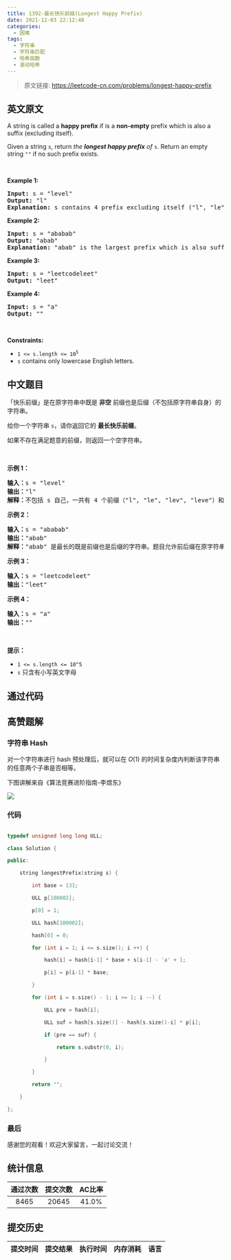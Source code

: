 ```yaml
---
title: 1392-最长快乐前缀(Longest Happy Prefix)
date: 2021-12-03 22:12:48
categories:
  - 困难
tags:
  - 字符串
  - 字符串匹配
  - 哈希函数
  - 滚动哈希
---
```


> 原文链接: https://leetcode-cn.com/problems/longest-happy-prefix


## 英文原文
<div><p>A string is called a <strong>happy prefix</strong> if is a <strong>non-empty</strong> prefix which is also a suffix (excluding itself).</p>

<p>Given a string <code>s</code>, return <em>the <strong>longest happy prefix</strong> of</em> <code>s</code>. Return an empty string <code>&quot;&quot;</code> if no such prefix exists.</p>

<p>&nbsp;</p>
<p><strong>Example 1:</strong></p>

<pre>
<strong>Input:</strong> s = &quot;level&quot;
<strong>Output:</strong> &quot;l&quot;
<strong>Explanation:</strong> s contains 4 prefix excluding itself (&quot;l&quot;, &quot;le&quot;, &quot;lev&quot;, &quot;leve&quot;), and suffix (&quot;l&quot;, &quot;el&quot;, &quot;vel&quot;, &quot;evel&quot;). The largest prefix which is also suffix is given by &quot;l&quot;.
</pre>

<p><strong>Example 2:</strong></p>

<pre>
<strong>Input:</strong> s = &quot;ababab&quot;
<strong>Output:</strong> &quot;abab&quot;
<strong>Explanation:</strong> &quot;abab&quot; is the largest prefix which is also suffix. They can overlap in the original string.
</pre>

<p><strong>Example 3:</strong></p>

<pre>
<strong>Input:</strong> s = &quot;leetcodeleet&quot;
<strong>Output:</strong> &quot;leet&quot;
</pre>

<p><strong>Example 4:</strong></p>

<pre>
<strong>Input:</strong> s = &quot;a&quot;
<strong>Output:</strong> &quot;&quot;
</pre>

<p>&nbsp;</p>
<p><strong>Constraints:</strong></p>

<ul>
	<li><code>1 &lt;= s.length &lt;= 10<sup>5</sup></code></li>
	<li><code>s</code> contains only lowercase English letters.</li>
</ul>
</div>

## 中文题目
<div><p>「快乐前缀」是在原字符串中既是&nbsp;<strong>非空</strong> 前缀也是后缀（不包括原字符串自身）的字符串。</p>

<p>给你一个字符串 <code>s</code>，请你返回它的 <strong>最长快乐前缀</strong>。</p>

<p>如果不存在满足题意的前缀，则返回一个空字符串。</p>

<p>&nbsp;</p>

<p><strong>示例 1：</strong></p>

<pre><strong>输入：</strong>s = &quot;level&quot;
<strong>输出：</strong>&quot;l&quot;
<strong>解释：</strong>不包括 s 自己，一共有 4 个前缀（&quot;l&quot;, &quot;le&quot;, &quot;lev&quot;, &quot;leve&quot;）和 4 个后缀（&quot;l&quot;, &quot;el&quot;, &quot;vel&quot;, &quot;evel&quot;）。最长的既是前缀也是后缀的字符串是 &quot;l&quot; 。
</pre>

<p><strong>示例 2：</strong></p>

<pre><strong>输入：</strong>s = &quot;ababab&quot;
<strong>输出：</strong>&quot;abab&quot;
<strong>解释：</strong>&quot;abab&quot; 是最长的既是前缀也是后缀的字符串。题目允许前后缀在原字符串中重叠。
</pre>

<p><strong>示例 3：</strong></p>

<pre><strong>输入：</strong>s = &quot;leetcodeleet&quot;
<strong>输出：</strong>&quot;leet&quot;
</pre>

<p><strong>示例 4：</strong></p>

<pre><strong>输入：</strong>s = &quot;a&quot;
<strong>输出：</strong>&quot;&quot;
</pre>

<p>&nbsp;</p>

<p><strong>提示：</strong></p>

<ul>
	<li><code>1 &lt;= s.length &lt;= 10^5</code></li>
	<li><code>s</code> 只含有小写英文字母</li>
</ul>
</div>

## 通过代码
<RecoDemo>
</RecoDemo>


## 高赞题解

### 字符串 Hash

对一个字符串进行 hash 预处理后，就可以在 $O(1)$ 的时间复杂度内判断该字符串的任意两个子串是否相等。

下图讲解来自《算法竞赛进阶指南-李煜东》

![](../images/longest-happy-prefix-0.jpg)

### 代码

```cpp
typedef unsigned long long ULL;
class Solution {
public:
    string longestPrefix(string s) {
        int base = 131;
        ULL p[100002]; 
        p[0] = 1;
        ULL hash[100002]; 
        hash[0] = 0;
        for (int i = 1; i <= s.size(); i ++) {
            hash[i] = hash[i-1] * base + s[i-1] - 'a' + 1;
            p[i] = p[i-1] * base;
        }
        for (int i = s.size() - 1; i >= 1; i --) {
            ULL pre = hash[i];
            ULL suf = hash[s.size()] - hash[s.size()-i] * p[i];
            if (pre == suf) {
                return s.substr(0, i);
            }
        }
        return "";
    }
};
```

### 最后

感谢您的观看！欢迎大家留言，一起讨论交流！

## 统计信息
| 通过次数 | 提交次数 | AC比率 |
| :------: | :------: | :------: |
|    8465    |    20645    |   41.0%   |

## 提交历史
| 提交时间 | 提交结果 | 执行时间 |  内存消耗  | 语言 |
| :------: | :------: | :------: | :--------: | :--------: |
